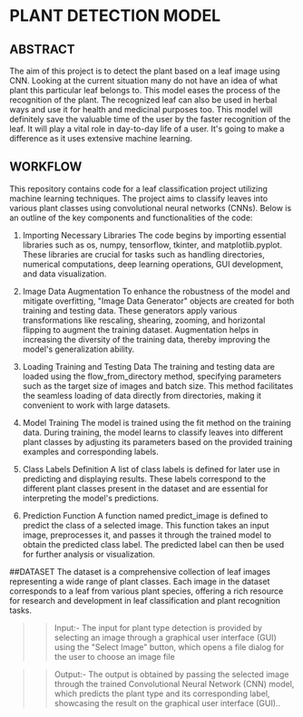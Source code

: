 # PLANT DETECTION MODEL

## ABSTRACT

The aim of this project is to detect the plant based on a leaf image using CNN. Looking at the current situation many do not have an idea of what plant this particular leaf belongs to. This model eases the process of the recognition of the plant. The recognized leaf can also be used in herbal ways and use it for health and medicinal purposes too. This model will definitely save the valuable time of the user by the faster recognition of the leaf. It will play a vital role in day-to-day life of a user. It's going to make a difference as it uses extensive machine learning.
## WORKFLOW
This repository contains code for a leaf classification project utilizing machine learning techniques. The project aims to classify leaves into various plant classes using convolutional neural networks (CNNs). Below is an outline of the key components and functionalities of the code:

1. Importing Necessary Libraries
The code begins by importing essential libraries such as os, numpy, tensorflow, tkinter, and matplotlib.pyplot. These libraries are crucial for tasks such as handling directories, numerical computations, deep learning operations, GUI development, and data visualization.

2. Image Data Augmentation
To enhance the robustness of the model and mitigate overfitting, "Image Data Generator" objects are created for both training and testing data. These generators apply various transformations like rescaling, shearing, zooming, and horizontal flipping to augment the training dataset. Augmentation helps in increasing the diversity of the training data, thereby improving the model's generalization ability.

3. Loading Training and Testing Data
The training and testing data are loaded using the flow_from_directory method, specifying parameters such as the target size of images and batch size. This method facilitates the seamless loading of data directly from directories, making it convenient to work with large datasets.

4. Model Training
The model is trained using the fit method on the training data. During training, the model learns to classify leaves into different plant classes by adjusting its parameters based on the provided training examples and corresponding labels.

5. Class Labels Definition
A list of class labels is defined for later use in predicting and displaying results. These labels correspond to the different plant classes present in the dataset and are essential for interpreting the model's predictions.

6. Prediction Function
A function named predict_image is defined to predict the class of a selected image. This function takes an input image, preprocesses it, and passes it through the trained model to obtain the predicted class label. The predicted label can then be used for further analysis or visualization.

##DATASET
The dataset is a comprehensive collection of leaf images representing a wide range of plant classes. Each image in the dataset corresponds to a leaf from various plant species, offering a rich resource for research and development in leaf classification and plant recognition tasks.

>>Input:- The input for plant type detection is provided by selecting an image through a graphical user interface (GUI) using the "Select Image" button, which opens a file dialog for the user to choose an image file

>>Output:- The output is obtained by passing the selected image through the trained Convolutional Neural Network (CNN) model, which predicts the plant type and its corresponding label, showcasing the result on the graphical user interface (GUI)..

